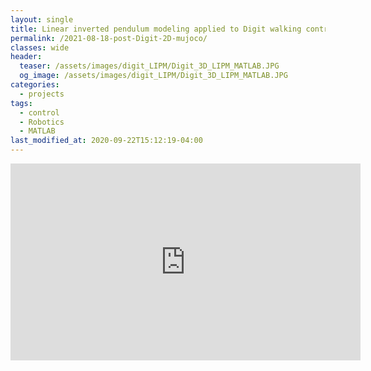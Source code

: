 ```yaml
---
layout: single
title: Linear inverted pendulum modeling applied to Digit walking control
permalink: /2021-08-18-post-Digit-2D-mujoco/
classes: wide
header:
  teaser: /assets/images/digit_LIPM/Digit_3D_LIPM_MATLAB.JPG
  og_image: /assets/images/digit_LIPM/Digit_3D_LIPM_MATLAB.JPG
categories:
  - projects
tags:
  - control
  - Robotics
  - MATLAB
last_modified_at: 2020-09-22T15:12:19-04:00
---
```


<iframe width="560" height="315" src="https://www.youtube.com/embed/_9bOyELROho" title="YouTube video player" frameborder="0" allow="accelerometer; autoplay; clipboard-write; encrypted-media; gyroscope; picture-in-picture" allowfullscreen></iframe>









